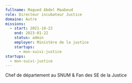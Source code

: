 ```yaml
---
fullname: Magued Abdel Maaboud
role: Directeur incubateur Justice
domaine: Autre
missions:
  - start: 2021-10-22
    end: 2023-01-22
    status: admin
    employer: Ministère de la justice
    startups:
      - mon-suivi-justice
startups:
  - mon-suivi-justice
---
```

Chef de département au SNUM & Fan des SE de la Justice
